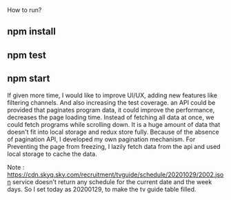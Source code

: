  How to run?

## npm install
## npm test 
## npm start

 If given more time, I would like to improve UI/UX, adding new features like filtering channels. And also increasing the test coverage. 
 an API could be provided that paginates program data, it could improve the performance, decreases the page loading time. Instead of fetching all data at once, we could fetch programs while scrolling down. It is a huge amount of data that doesn't fit into local storage and redux store fully. Because of the absence of pagination API, I developed my own pagination mechanism. For Preventing the page from freezing, I lazily fetch data from the api and used local storage to cache the data.

 Note : https://cdn.skyq.sky.com/recruitment/tvguide/schedule/20201029/2002.json service doesn't return any schedule for the current date and the week days. So I set today as 20200129, to make the tv guide table filled. 